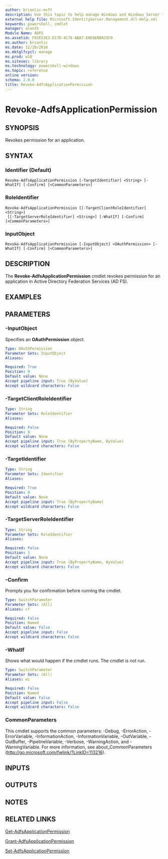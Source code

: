 ```yaml
---
author: brianlic-msft
description: Use this topic to help manage Windows and Windows Server technologies with Windows PowerShell.
external help file: Microsoft.IdentityServer.Management.dll-Help.xml
keywords: powershell, cmdlet
manager: alanth
Module Name: ADFS
ms.assetid: F92E53E3-E17D-4C78-ABA7-E0E66BBA25F0
ms.author: brianlic
ms.date: 12/20/2016
ms.mktglfcycl: manage
ms.prod: w10
ms.sitesec: library
ms.technology: powershell-windows
ms.topic: reference
online version: 
schema: 2.0.0
title: Revoke-AdfsApplicationPermission
---
```


# Revoke-AdfsApplicationPermission

## SYNOPSIS
Revokes permission for an application.

## SYNTAX

### Identifier (Default)
```
Revoke-AdfsApplicationPermission [-TargetIdentifier] <String> [-WhatIf] [-Confirm] [<CommonParameters>]
```

### RoleIdentifier
```
Revoke-AdfsApplicationPermission [[-TargetClientRoleIdentifier] <String>]
 [[-TargetServerRoleIdentifier] <String>] [-WhatIf] [-Confirm] [<CommonParameters>]
```

### InputObject
```
Revoke-AdfsApplicationPermission [-InputObject] <OAuthPermission> [-WhatIf] [-Confirm] [<CommonParameters>]
```

## DESCRIPTION
The **Revoke-AdfsApplicationPermission** cmdlet revokes permission for an application in Active Directory Federation Services (AD FS).

## EXAMPLES

## PARAMETERS

### -InputObject
Specifies an **OAuthPermission** object.

```yaml
Type: OAuthPermission
Parameter Sets: InputObject
Aliases: 

Required: True
Position: 0
Default value: None
Accept pipeline input: True (ByValue)
Accept wildcard characters: False
```

### -TargetClientRoleIdentifier
```yaml
Type: String
Parameter Sets: RoleIdentifier
Aliases: 

Required: False
Position: 0
Default value: None
Accept pipeline input: True (ByPropertyName, ByValue)
Accept wildcard characters: False
```

### -TargetIdentifier
```yaml
Type: String
Parameter Sets: Identifier
Aliases: 

Required: True
Position: 0
Default value: None
Accept pipeline input: True (ByPropertyName)
Accept wildcard characters: False
```

### -TargetServerRoleIdentifier
```yaml
Type: String
Parameter Sets: RoleIdentifier
Aliases: 

Required: False
Position: 1
Default value: None
Accept pipeline input: True (ByPropertyName, ByValue)
Accept wildcard characters: False
```

### -Confirm
Prompts you for confirmation before running the cmdlet.

```yaml
Type: SwitchParameter
Parameter Sets: (All)
Aliases: cf

Required: False
Position: Named
Default value: False
Accept pipeline input: False
Accept wildcard characters: False
```

### -WhatIf
Shows what would happen if the cmdlet runs.
The cmdlet is not run.

```yaml
Type: SwitchParameter
Parameter Sets: (All)
Aliases: wi

Required: False
Position: Named
Default value: False
Accept pipeline input: False
Accept wildcard characters: False
```

### CommonParameters
This cmdlet supports the common parameters: -Debug, -ErrorAction, -ErrorVariable, -InformationAction, -InformationVariable, -OutVariable, -OutBuffer, -PipelineVariable, -Verbose, -WarningAction, and -WarningVariable. For more information, see about_CommonParameters (http://go.microsoft.com/fwlink/?LinkID=113216).

## INPUTS

## OUTPUTS

## NOTES

## RELATED LINKS

[Get-AdfsApplicationPermission](./Get-AdfsApplicationPermission.md)

[Grant-AdfsApplicationPermission](./Grant-AdfsApplicationPermission.md)

[Set-AdfsApplicationPermission](./Set-AdfsApplicationPermission.md)

